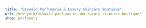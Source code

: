 ```yaml
---
title: "Osswald Parfumerie & Luxury Skincare Boutique"
url: /new-york/osswald-parfumerie-and-luxury-skincare-boutique/
shop: perfumery
---
```

